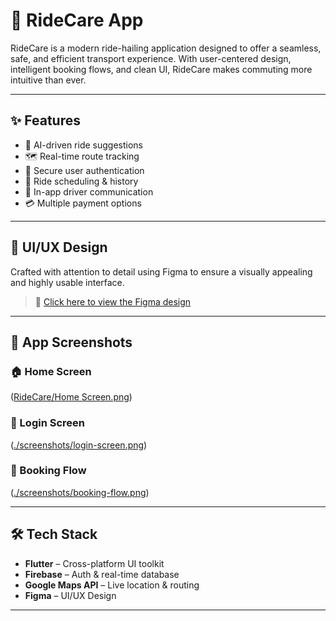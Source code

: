 # 🚗 RideCare App

RideCare is a modern ride-hailing application designed to offer a seamless, safe, and efficient transport experience. With user-centered design, intelligent booking flows, and clean UI, RideCare makes commuting more intuitive than ever.

---

## ✨ Features

- 🧠 AI-driven ride suggestions
- 🗺️ Real-time route tracking
- 🔐 Secure user authentication
- 📅 Ride scheduling & history
- 💬 In-app driver communication
- 💳 Multiple payment options

---

## 🎨 UI/UX Design

Crafted with attention to detail using Figma to ensure a visually appealing and highly usable interface.

> 🔗 [Click here to view the Figma design]([https://www.figma.com/design/z8lfekLCLcS7Y3SJKdTHwv/RideCare?node-id=0-1&t=sUACspm2DZFdHnv0-1])

---

## 📸 App Screenshots

### 🏠 Home Screen
([RideCare/Home Screen.png](https://github.com/nhial-james/ridecare-app/blob/main/RideCare/Home%20Screen.png))

### 🔐 Login Screen
([./screenshots/login-screen.png](https://github.com/nhial-james/ridecare-app/blob/main/RideCare/Login.png))

### 📍 Booking Flow
([./screenshots/booking-flow.png](https://github.com/nhial-james/ridecare-app/blob/main/RideCare/Confirm%20Ride.png))

---

## 🛠️ Tech Stack

- **Flutter** – Cross-platform UI toolkit
- **Firebase** – Auth & real-time database
- **Google Maps API** – Live location & routing
- **Figma** – UI/UX Design

---
